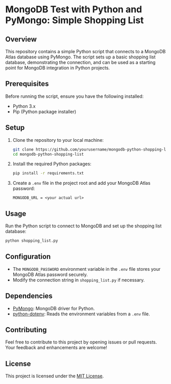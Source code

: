 # MongoDB Test with Python and PyMongo: Simple Shopping List

## Overview

This repository contains a simple Python script that connects to a MongoDB Atlas database using PyMongo. The script sets up a basic shopping list database, demonstrating the connection, and can be used as a starting point for MongoDB integration in Python projects.

## Prerequisites

Before running the script, ensure you have the following installed:

- Python 3.x
- Pip (Python package installer)

## Setup

1. Clone the repository to your local machine:

   ```bash
   git clone https://github.com/yourusername/mongodb-python-shopping-list.git
   cd mongodb-python-shopping-list
   ```

2. Install the required Python packages:

   ```bash
   pip install -r requirements.txt
   ```

3. Create a `.env` file in the project root and add your MongoDB Atlas password:

   ```plaintext
   MONGODB_URL = <your actual url>
   ```

## Usage

Run the Python script to connect to MongoDB and set up the shopping list database:

```bash
python shopping_list.py
```

## Configuration

- The `MONGODB_PASSWORD` environment variable in the `.env` file stores your MongoDB Atlas password securely.
- Modify the connection string in `shopping_list.py` if necessary.

## Dependencies

- [PyMongo](https://pypi.org/project/pymongo/): MongoDB driver for Python.
- [python-dotenv](https://pypi.org/project/python-dotenv/): Reads the environment variables from a `.env` file.

## Contributing

Feel free to contribute to this project by opening issues or pull requests. Your feedback and enhancements are welcome!

## License

This project is licensed under the [MIT License](LICENSE).
